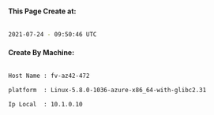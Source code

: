
   
#### This Page Create at:

```bash

2021-07-24 - 09:50:46 UTC

```

#### Create By Machine:

```bash

Host Name : fv-az42-472

platform  : Linux-5.8.0-1036-azure-x86_64-with-glibc2.31

Ip Local  : 10.1.0.10

```

